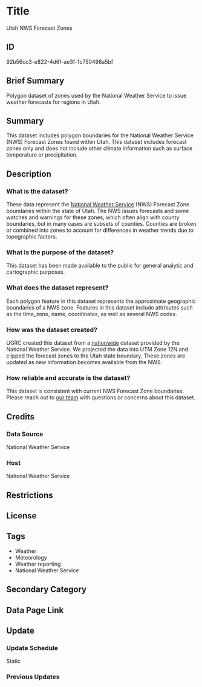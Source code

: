 # Title

Utah NWS Forecast Zones

## ID

92b56cc3-e822-4d6f-ae3f-1c750498a5bf

## Brief Summary

Polygon dataset of zones used by the National Weather Service to issue weather forecasts for regions in Utah.

## Summary

This dataset includes polygon boundaries for the National Weather Service (NWS) Forecast Zones found within Utah. This dataset includes forecast zones only and does not include other climate information such as surface temperature or precipitation.

## Description

### What is the dataset?

These data represent the [National Weather Service](https://www.weather.gov/) (NWS) Forecast Zone boundaries within the state of Utah. The NWS issues forecasts and some watches and warnings for these zones, which often align with county boundaries, but in many cases are subsets of counties. Counties are broken or combined into zones to account for differences in weather trends due to topographic factors.

### What is the purpose of the dataset?

This dataset has been made available to the public for general analytic and cartographic purposes.

<!--- Do we know if any Utah-specific companies or entities use these zones for their weather reporting? Do these data have any other specific purposes? --->

### What does the dataset represent?

Each polygon feature in this dataset represents the approximate geographic boundaries of a NWS zone. Features in this dataset include attributes such as the time_zone, name, coordinates, as well as several NWS codes.

### How was the dataset created?

UGRC created this dataset from a [nationwide](https://www.weather.gov/gis/PublicZones) dataset provided by the National Weather Service. We projected the data into UTM Zone 12N and clipped the forecast zones to the Utah state boundary. These zones are updated as new information becomes available from the NWS.

### How reliable and accurate is the dataset?

This dataset is consistent with current NWS Forecast Zone boundaries. Please reach out to [our team](https://gis.utah.gov/contact/) with questions or concerns about this dataset.

## Credits

### Data Source

National Weather Service

### Host

National Weather Service

## Restrictions

## License

## Tags

- Weather
- Meteorology
- Weather reporting
- National Weather Service

## Secondary Category

## Data Page Link

## Update

### Update Schedule

Static

### Previous Updates
